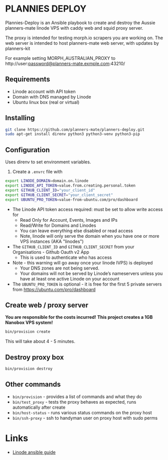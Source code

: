 PLANNIES DEPLOY
==============

Plannies-Deploy is an Ansible playbook to create and destroy the Aussie planners-mate linode VPS with caddy web and squid proxy server.

The proxy is intended for testing morph.io scrapers you are working on.
The web server is intended to host planners-mate web server, with updates by planners-kit 

For example setting MORPH_AUSTRALIAN_PROXY
to http://user:password@planners-mate.exmple.com:43210/

Requirements
------------
 
* Linode account with API token
* Domain with DNS managed by Linode
* Ubuntu linux box (real or virtual)
 
Installing
----------

```bash
git clone https://github.com/planners-mate/planners-deploy.git
sudo apt-get install direnv python3 python3-venv python3-pip
```

Configuration
-------------

Uses direnv to set environment variables.

1. Create a `.envrc` file with

```bash
export LINODE_DOMAIN=domain.on.linode
export LINODE_API_TOKEN=value.from.creating.personal.token
export GITHUB_CLIENT_ID="your_client_id"
export GITHUB_CLIENT_SECRET="your_client_secret"
export UBUNTU_PRO_TOKEN=value-from-ubuntu.com/pro/dashboard
```
* The Linode API token access required: must be set to allow write access for 
  * Read Only for Account, Events, Images and IPs
  * Read/Write for Domains and Linodes
  * You can leave everything else disabled or read access
  * Note, linode will only serve the domain when you have one or more VPS instances (AKA "linodes")
* The `GITHUB_CLIENT_ID` and `GITHUB_CLIENT_SECRET` from your Organisations - Github Oauth v2 App
  * This is used to authenticate who has access
* Note - this warning will go away once your linode IVPS) is deployed
  * Your DNS zones are not being served.
  * Your domains will not be served by Linode’s nameservers unless you have at least one active Linode on your account
* The `UBUNTU_PRO_TOKEN` is optional - it is free for the first 5 private servers from https://ubuntu.com/pro/dashboard

Create web / proxy server
-------------------------

**You are responsible for the costs incurred!**
**This project creates a 1GB Nanobox VPS system!**

```bash
bin/provision create
```

This will take about 4 - 5 minutes.

## Destroy proxy box

```bash
bin/provision destroy
```

## Other commands

* `bin/provision` - provides a list of commands and what they do
* `bin/test_proxy` - tests the proxy behaves as expected, 
  runs automatically after create
* `bin/host-status` - runs various status commands on the proxy host
* `bin/ssh-proxy` - ssh to handyman user on proxy host
  with sudo perms

# Links

* [Linode ansible guide](https://www.linode.com/docs/guides/deploy-linodes-using-linode-ansible-collection/)

